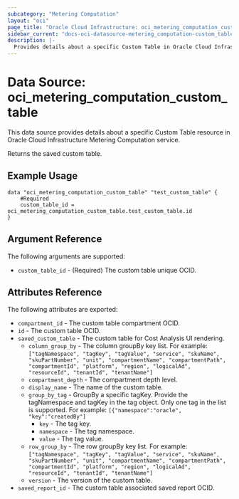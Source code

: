 ```yaml
---
subcategory: "Metering Computation"
layout: "oci"
page_title: "Oracle Cloud Infrastructure: oci_metering_computation_custom_table"
sidebar_current: "docs-oci-datasource-metering_computation-custom_table"
description: |-
  Provides details about a specific Custom Table in Oracle Cloud Infrastructure Metering Computation service
---
```


# Data Source: oci_metering_computation_custom_table
This data source provides details about a specific Custom Table resource in Oracle Cloud Infrastructure Metering Computation service.

Returns the saved custom table.


## Example Usage

```hcl
data "oci_metering_computation_custom_table" "test_custom_table" {
	#Required
	custom_table_id = oci_metering_computation_custom_table.test_custom_table.id
}
```

## Argument Reference

The following arguments are supported:

* `custom_table_id` - (Required) The custom table unique OCID.


## Attributes Reference

The following attributes are exported:

* `compartment_id` - The custom table compartment OCID.
* `id` - The custom table OCID.
* `saved_custom_table` - The custom table for Cost Analysis UI rendering.
	* `column_group_by` - The column groupBy key list. For example: `["tagNamespace", "tagKey", "tagValue", "service", "skuName", "skuPartNumber", "unit", "compartmentName", "compartmentPath", "compartmentId", "platform", "region", "logicalAd", "resourceId", "tenantId", "tenantName"]` 
	* `compartment_depth` - The compartment depth level.
	* `display_name` - The name of the custom table.
	* `group_by_tag` - GroupBy a specific tagKey. Provide the tagNamespace and tagKey in the tag object. Only one tag in the list is supported. For example: `[{"namespace":"oracle", "key":"createdBy"]` 
		* `key` - The tag key.
		* `namespace` - The tag namespace.
		* `value` - The tag value.
	* `row_group_by` - The row groupBy key list. For example: `["tagNamespace", "tagKey", "tagValue", "service", "skuName", "skuPartNumber", "unit", "compartmentName", "compartmentPath", "compartmentId", "platform", "region", "logicalAd", "resourceId", "tenantId", "tenantName"]` 
	* `version` - The version of the custom table.
* `saved_report_id` - The custom table associated saved report OCID.

